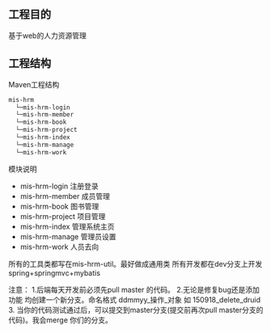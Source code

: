 ## 工程目的
基于web的人力资源管理

## 工程结构
Maven工程结构

```bash
mis-hrm
  └─mis-hrm-login 
  └─mis-hrm-member
  └─mis-hrm-book
  └─mis-hrm-project
  └─mis-hrm-index
  └─mis-hrm-manage
  └─mis-hrm-work   
```
模块说明
- mis-hrm-login 注册登录 
- mis-hrm-member 成员管理
- mis-hrm-book 图书管理
- mis-hrm-project 项目管理
- mis-hrm-index 管理系统主页
- mis-hrm-manage 管理员设置
- mis-hrm-work  人员去向

所有的工具类都写在mis-hrm-util。最好做成通用类
所有开发都在dev分支上开发
spring+springmvc+mybatis


注意：
1.后端每天开发前必须先pull master 的代码。
2.无论是修复bug还是添加功能 均创建一个新分支。命名格式 ddmmyy_操作_对象 如 150918_delete_druid
3. 当你的代码测试通过后，可以提交到master分支(提交前再次pull master分支的代码)。我会merge 你们的分支。 